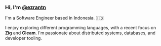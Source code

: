 ### Hi, I'm [@ezrantn](https://www.linkedin.com/in/ezrantn/)

I'm a Software Engineer based in Indonesia. 🇮🇩

I enjoy exploring different programming languages, with a recent focus on **Zig** and **Gleam**. I'm passionate about distributed systems, databases, and developer tooling.
